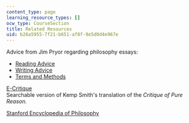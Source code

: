 ```yaml
---
content_type: page
learning_resource_types: []
ocw_type: CourseSection
title: Related Resources
uid: b26a5955-7f21-b651-af8f-9e5d0d4e967e
---
```


Advice from Jim Pryor regarding philosophy essays:

*   [Reading Advice](http://www.jimpryor.net/teaching/guidelines/reading.html)
*   [Writing Advice](http://www.jimpryor.net/teaching/guidelines/writing.html)
*   [Terms and Methods](http://www.jimpryor.net/teaching/vocab/argument.html)

[E-Critique](http://www.hkbu.edu.hk/~ppp/cpr/toc.html)  
Searchable version of Kemp Smith's translation of the _Critique of Pure Reason._

[Stanford Encyclopedia of Philosophy](http://plato.stanford.edu/)